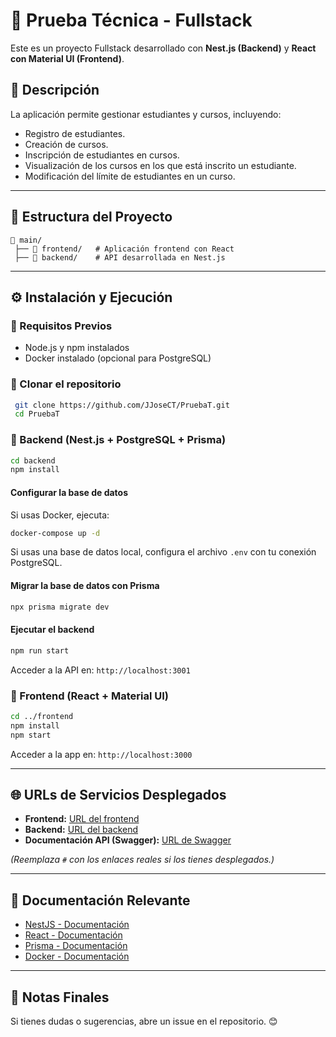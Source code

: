 # 📌 Prueba Técnica - Fullstack

Este es un proyecto Fullstack desarrollado con **Nest.js (Backend)** y **React con Material UI (Frontend)**.

## 🚀 Descripción

La aplicación permite gestionar estudiantes y cursos, incluyendo:
- Registro de estudiantes.
- Creación de cursos.
- Inscripción de estudiantes en cursos.
- Visualización de los cursos en los que está inscrito un estudiante.
- Modificación del límite de estudiantes en un curso.

---

## 📂 Estructura del Proyecto

```
📁 main/
 ├── 📁 frontend/   # Aplicación frontend con React
 ├── 📁 backend/    # API desarrollada en Nest.js
```

---

## ⚙️ Instalación y Ejecución

### 🔹 Requisitos Previos
- Node.js y npm instalados
- Docker instalado (opcional para PostgreSQL)

### 🔹 Clonar el repositorio
```bash
 git clone https://github.com/JJoseCT/PruebaT.git
 cd PruebaT
```

### 🔹 Backend (Nest.js + PostgreSQL + Prisma)
```bash
cd backend
npm install
```

#### Configurar la base de datos
Si usas Docker, ejecuta:
```bash
docker-compose up -d
```
Si usas una base de datos local, configura el archivo `.env` con tu conexión PostgreSQL.

#### Migrar la base de datos con Prisma
```bash
npx prisma migrate dev
```

#### Ejecutar el backend
```bash
npm run start
```
Acceder a la API en: `http://localhost:3001`

### 🔹 Frontend (React + Material UI)
```bash
cd ../frontend
npm install
npm start
```
Acceder a la app en: `http://localhost:3000`

---

## 🌐 URLs de Servicios Desplegados

- **Frontend:** [URL del frontend](#)
- **Backend:** [URL del backend](#)
- **Documentación API (Swagger):** [URL de Swagger](#)

*(Reemplaza `#` con los enlaces reales si los tienes desplegados.)*

---

## 📖 Documentación Relevante

- [NestJS - Documentación](https://docs.nestjs.com/)
- [React - Documentación](https://react.dev/)
- [Prisma - Documentación](https://www.prisma.io/docs/)
- [Docker - Documentación](https://docs.docker.com/)

---

## 📌 Notas Finales
Si tienes dudas o sugerencias, abre un issue en el repositorio. 😊

